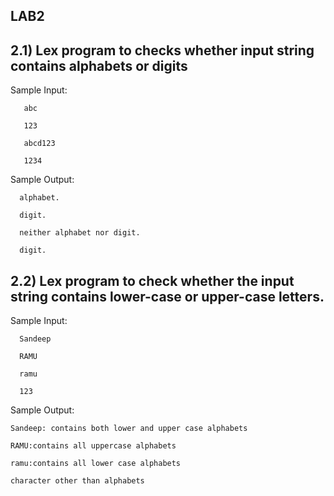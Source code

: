 ##  LAB2

## 2.1)  Lex program to checks whether input string contains alphabets or digits

  Sample Input:
       
       abc
       
       123
       
       abcd123
       
       1234

 Sample Output:
 
      alphabet.
      
      digit.
      
      neither alphabet nor digit.
      
      digit.
      
      
## 2.2) Lex program to check whether the input string contains lower-case or upper-case letters.
 
 Sample Input:
     
      Sandeep
      
      RAMU
      
      ramu
      
      123
 
 Sample Output:
 
    Sandeep: contains both lower and upper case alphabets
    
    RAMU:contains all uppercase alphabets
    
    ramu:contains all lower case alphabets
    
    character other than alphabets
      
